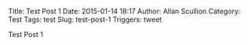 Title: Test Post 1
Date: 2015-01-14 18:17
Author: Allan Scullion
Category: Test
Tags: test
Slug: test-post-1
Triggers: tweet

Test Post 1